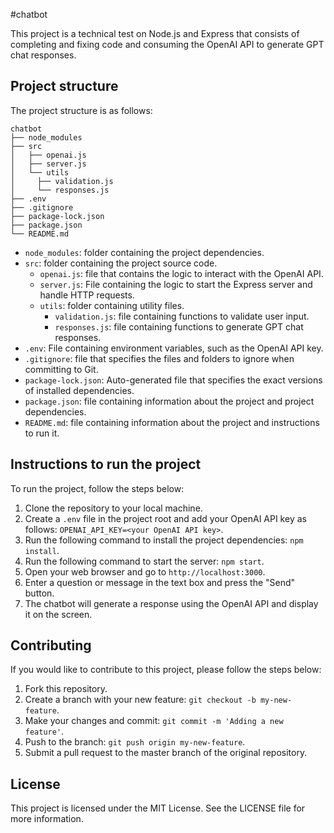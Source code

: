 #chatbot

This project is a technical test on Node.js and Express that consists of completing and fixing code and consuming the OpenAI API to generate GPT chat responses.

## Project structure

The project structure is as follows:

```
chatbot
├── node_modules
├── src
│   ├── openai.js
│   ├── server.js
│   └── utils
│     ├── validation.js
│     └── responses.js
├── .env
├── .gitignore
├── package-lock.json
├── package.json
└── README.md
```
- `node_modules`: folder containing the project dependencies.
- `src`: folder containing the project source code.
   - `openai.js`: file that contains the logic to interact with the OpenAI API.
   - `server.js`: File containing the logic to start the Express server and handle HTTP requests.
   - `utils`: folder containing utility files.
     - `validation.js`: file containing functions to validate user input.
     - `responses.js`: file containing functions to generate GPT chat responses.
- `.env`: File containing environment variables, such as the OpenAI API key.
- `.gitignore`: file that specifies the files and folders to ignore when committing to Git.
- `package-lock.json`: Auto-generated file that specifies the exact versions of installed dependencies.
- `package.json`: file containing information about the project and project dependencies.
- `README.md`: file containing information about the project and instructions to run it.

## Instructions to run the project

To run the project, follow the steps below:

1. Clone the repository to your local machine.
2. Create a `.env` file in the project root and add your OpenAI API key as follows: `OPENAI_API_KEY=<your OpenAI API key>`.
3. Run the following command to install the project dependencies: `npm install`.
4. Run the following command to start the server: `npm start`.
5. Open your web browser and go to `http://localhost:3000`.
6. Enter a question or message in the text box and press the "Send" button.
7. The chatbot will generate a response using the OpenAI API and display it on the screen.

## Contributing

If you would like to contribute to this project, please follow the steps below:

1. Fork this repository.
2. Create a branch with your new feature: `git checkout -b my-new-feature`.
3. Make your changes and commit: `git commit -m 'Adding a new feature'`.
4. Push to the branch: `git push origin my-new-feature`.
5. Submit a pull request to the master branch of the original repository.

## License

This project is licensed under the MIT License. See the LICENSE file for more information.